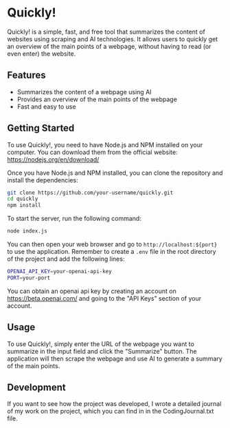 # Quickly!

Quickly! is a simple, fast, and free tool that summarizes the content of websites using scraping and AI technologies. It allows users to quickly get an overview of the main points of a webpage, without having to read (or even enter) the website.

## Features

- Summarizes the content of a webpage using AI
- Provides an overview of the main points of the webpage
- Fast and easy to use

## Getting Started

To use Quickly!, you need to have Node.js and NPM installed on your computer. You can download them from the official website: https://nodejs.org/en/download/

Once you have Node.js and NPM installed, you can clone the repository and install the dependencies:

```bash
git clone https://github.com/your-username/quickly.git
cd quickly
npm install
```

To start the server, run the following command:

```bash
node index.js
```

You can then open your web browser and go to `http://localhost:${port}` to use the application.
Remember to create a `.env` file in the root directory of the project and add the following lines:

```bash
OPENAI_API_KEY=your-openai-api-key
PORT=your-port
```
You can obtain an openai api key by creating an account on https://beta.openai.com/ and going to the "API Keys" section of your account.

## Usage

To use Quickly!, simply enter the URL of the webpage you want to summarize in the input field and click the "Summarize" button. The application will then scrape the webpage and use AI to generate a summary of the main points.

## Development

If you want to see how the project was developed, I wrote a detailed journal of my work on the project, which you can find in in the CodingJournal.txt file.